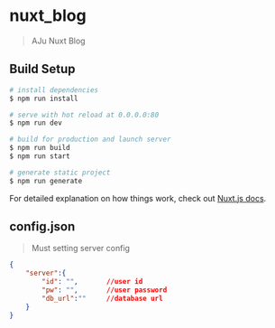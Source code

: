 # nuxt_blog

> AJu Nuxt Blog

## Build Setup

``` bash
# install dependencies
$ npm run install

# serve with hot reload at 0.0.0.0:80
$ npm run dev

# build for production and launch server
$ npm run build
$ npm run start

# generate static project
$ npm run generate
```

For detailed explanation on how things work, check out [Nuxt.js docs](https://nuxtjs.org).

## config.json
> Must setting server config
``` json
{
	"server":{
		"id": "",		//user id
		"pw": "", 		//user password
		"db_url":""		//database url
	}
}
```